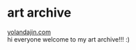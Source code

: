 # art archive
[yolandajin.com ](https://yolandajin.com/) \
hi everyone welcome to my art archive!!! :)
